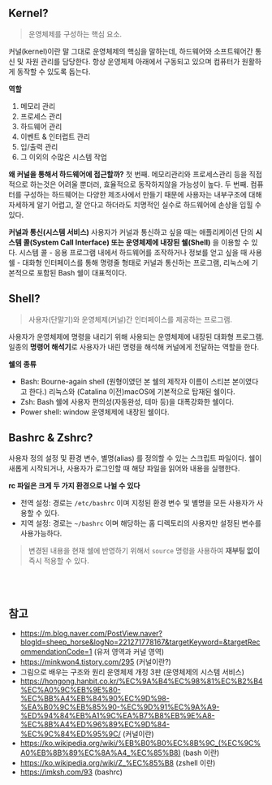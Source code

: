 
## Kernel?
> 운영체제를 구성하는 핵심 요소.

커널(kernel)이란 말 그대로 운영체제의 핵심을 말하는데, 하드웨어와 소프트웨어간 통신 및 자원 관리를 담당한다. 항상 운영체제 아래에서 구동되고 있으며 컴퓨터가 원활하게 동작할 수 있도록 돕는다.

**역할**
1. 메모리 관리
2. 프로세스 관리
3. 하드웨어 관리
4. 이벤트 & 인터럽트 관리
5. 입/출력 관리
6. 그 이외의 수많은 시스템 작업

**왜 커널을 통해서 하드웨어에 접근할까?**
첫 번째. 메모리관리와 프로세스관리 등을 직접적으로 하는것은 어려울 뿐더러, 효율적으로 동작하지않을 가능성이 높다.
두 번째. 컴퓨터를 구성하는 하드웨어는 다양한 제조사에서 만들기 때문에 사용자는 내부구조에 대해 자세하게 알기 어렵고, 잘 안다고 하더라도 치명적인 실수로 하드웨어에 손상을 입힐 수 있다.

**커널과 통신(시스템 서비스)**
사용자가 커널과 통신하고 싶을 때는 애플리케이션 단의 **시스템 콜(System Call Interface) 또는 운영체제에 내장된 쉘(Shell)** 을 이용할 수 있다.
시스템 콜 - 응용 프로그램 내에서 하드웨어를 조작하거나 정보를 얻고 싶을 때 사용
쉘 - 대화형 인터페이스를 통해 명령줄 형태로 커널과 통신하는 프로그램, 리눅스에 기본적으로 포함된 Bash 쉘이 대표적이다.

## Shell?

> 사용자(단말기)와 운영체제(커널)간 인터페이스를 제공하는 프로그램.

사용자가 운영체제에 명령을 내리기 위해 사용되는 운영체제에 내장된 대화형 프로그램.
일종의 **명령어 해석기**로 사용자가 내린 명령을 해석해 커널에게 전달하는 역할을 한다.

**쉘의 종류**
- Bash: Bourne-again shell (원형이였던 본 쉘의 제작자 이름이 스티븐 본이였다고 한다.)
  리눅스와 (Catalina 이전)macOS에 기본적으로 탑재된 쉘이다.
- Zsh: Bash 쉘에 사용자 편의성(자동완성, 테마 등)을 대폭강화한 쉘이다.
- Power shell: window 운영체제에 내장된 쉘이다.

## Bashrc & Zshrc?
사용자 정의 설정 및 환경 변수, 별명(alias) 를 정의할 수 있는 스크립트 파일이다.
쉘이 새롭게 시작되거나, 사용자가 로그인할 때 해당 파일을 읽어와 내용을 실행한다.

**rc 파일은 크게 두 가지 환경으로 나뉠 수 있다**
- 전역 설정: 경로는 `/etc/bashrc` 이며 지정된 환경 변수 및 별명을 모든 사용자가 사용할 수 있다.
- 지역 설정: 경로는 `~/bashrc` 이며 해당하는 홈 디렉토리의 사용자만 설정된 변수를 사용가능하다.

> 변경된 내용을 현재 쉘에 반영하기 위해서 `source` 명령을 사용하여 **재부팅 없이** 즉시 적용할 수 있다.


</br>
</br>


## 참고
- https://m.blog.naver.com/PostView.naver?blogId=sheep_horse&logNo=221271778167&targetKeyword=&targetRecommendationCode=1 (유저 영역과 커널 영역)
- https://minkwon4.tistory.com/295 (커널이란?)
- 그림으로 배우는 구조와 원리 운영체제 개정 3판 (운영체제의 시스템 서비스)
- https://hongong.hanbit.co.kr/%EC%9A%B4%EC%98%81%EC%B2%B4%EC%A0%9C%EB%9E%80-%EC%BB%A4%EB%84%90%EC%9D%98-%EA%B0%9C%EB%85%90-%EC%9D%91%EC%9A%A9-%ED%94%84%EB%A1%9C%EA%B7%B8%EB%9E%A8-%EC%8B%A4%ED%96%89%EC%9D%84-%EC%9C%84%ED%95%9C/ (커널이란)
- https://ko.wikipedia.org/wiki/%EB%B0%B0%EC%8B%9C_(%EC%9C%A0%EB%8B%89%EC%8A%A4_%EC%85%B8) (bash 이란)
- https://ko.wikipedia.org/wiki/Z_%EC%85%B8 (zshell 이란)
- https://imksh.com/93 (bashrc)